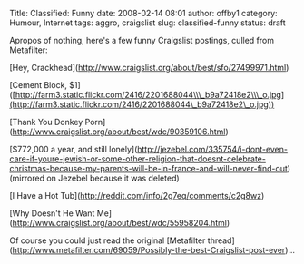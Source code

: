 Title: Classified: Funny
date: 2008-02-14 08:01
author: offby1
category: Humour, Internet
tags: aggro, craigslist
slug: classified-funny
status: draft

Apropos of nothing, here\'s a few funny Craigslist postings, culled from Metafilter:

\[Hey, Crackhead\](<http://www.craigslist.org/about/best/sfo/27499971.html>)

\[Cement Block, \$1\]([http://farm3.static.flickr.com/2416/2201688044\\\_b9a72418e2\\\_o.jpg](http://farm3.static.flickr.com/2416/2201688044\_b9a72418e2\_o.jpg))

\[Thank You Donkey Porn\](<http://www.craigslist.org/about/best/wdc/90359106.html>)

\[\$772,000 a year, and still lonely\](<http://jezebel.com/335754/i-dont-even-care-if-youre-jewish-or-some-other-religion-that-doesnt-celebrate-christmas-because-my-parents-will-be-in-france-and-will-never-find-out>) (mirrored on Jezebel because it was deleted)

\[I Have a Hot Tub\](<http://reddit.com/info/2g7eq/comments/c2g8wz>)

\[Why Doesn\'t He Want Me\](<http://www.craigslist.org/about/best/wdc/55958204.html>)

Of course you could just read the original \[Metafilter thread\](<http://www.metafilter.com/69059/Possibly-the-best-Craigslist-post-ever>)\...
